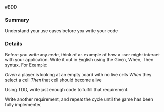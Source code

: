 #BDD
### Summary
Understand your use cases before you write your code

### Details
Before you write any code, think of an example of how a user might interact with your application. 
Write it out in English using the Given, When, Then syntax. For Example:

*Given* a player is looking at an empty board with no live cells
*When* they select a cell
*Then* that cell should become alive

Using TDD, write just enough code to fulfill that requirement. 

Write another requirement, and repeat the cycle until the game has been fully implemented
